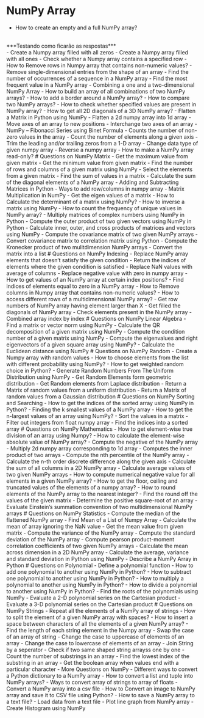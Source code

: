 # NumPy Array
- How to create an empty and a full NumPy array?
<br>
***Testando como ficarão as respostas***
</br>
- Create a Numpy array filled with all zeros
- Create a Numpy array filled with all ones
- Check whether a Numpy array contains a specified row
- How to Remove rows in Numpy array that contains non-numeric values?
- Remove single-dimensional entries from the shape of an array
- Find the number of occurrences of a sequence in a NumPy array
- Find the most frequent value in a NumPy array
- Combining a one and a two-dimensional NumPy Array
- How to build an array of all combinations of two NumPy arrays?
- How to add a border around a NumPy array?
- How to compare two NumPy arrays?
- How to check whether specified values are present in NumPy array?
- How to get all 2D diagonals of a 3D NumPy array?
- Flatten a Matrix in Python using NumPy
- Flatten a 2d numpy array into 1d array
- Move axes of an array to new positions
- Interchange two axes of an array
- NumPy – Fibonacci Series using Binet Formula
- Counts the number of non-zero values in the array
- Count the number of elements along a given axis
- Trim the leading and/or trailing zeros from a 1-D array
- Change data type of given numpy array
- Reverse a numpy array
- How to make a NumPy array read-only?
# Questions on NumPy Matrix
- Get the maximum value from given matrix
- Get the minimum value from given matrix
- Find the number of rows and columns of a given matrix using NumPy
- Select the elements from a given matrix
- Find the sum of values in a matrix
- Calculate the sum of the diagonal elements of a NumPy array
- Adding and Subtracting Matrices in Python
- Ways to add row/columns in numpy array
- Matrix Multiplication in NumPy
- Get the eigen values of a matrix
- How to Calculate the determinant of a matrix using NumPy?
- How to inverse a matrix using NumPy
- How to count the frequency of unique values in NumPy array?
- Multiply matrices of complex numbers using NumPy in Python
- Compute the outer product of two given vectors using NumPy in Python
- Calculate inner, outer, and cross products of matrices and vectors using NumPy
- Compute the covariance matrix of two given NumPy arrays
- Convert covariance matrix to correlation matrix using Python
- Compute the Kronecker product of two mulitdimension NumPy arrays
- Convert the matrix into a list
# Questions on NumPy Indexing
- Replace NumPy array elements that doesn’t satisfy the given condition
- Return the indices of elements where the given condition is satisfied
- Replace NaN values with average of columns
- Replace negative value with zero in numpy array
- How to get values of an NumPy array at certain index positions?
- Find indices of elements equal to zero in a NumPy array
- How to Remove columns in Numpy array that contains non-numeric values?
- How to access different rows of a multidimensional NumPy array?
- Get row numbers of NumPy array having element larger than X
- Get filled the diagonals of NumPy array
- Check elements present in the NumPy array
- Combined array index by index
# Questions on NumPy Linear Algebra
- Find a matrix or vector norm using NumPy
- Calculate the QR decomposition of a given matrix using NumPy
- Compute the condition number of a given matrix using NumPy
- Compute the eigenvalues and right eigenvectors of a given square array using NumPy?
- Calculate the Euclidean distance using NumPy
# Questions on NumPy Random
- Create a Numpy array with random values
- How to choose elements from the list with different probability using NumPy?
- How to get weighted random choice in Python?
- Generate Random Numbers From The Uniform Distribution using NumPy
- Get Random Elements form geometric distribution
- Get Random elements from Laplace distribution
- Return a Matrix of random values from a uniform distribution
- Return a Matrix of random values from a Gaussian distribution
# Questions on NumPy Sorting and Searching
- How to get the indices of the sorted array using NumPy in Python?
- Finding the k smallest values of a NumPy array
- How to get the n-largest values of an array using NumPy?
- Sort the values in a matrix
- Filter out integers from float numpy array
- Find the indices into a sorted array
# Questions on NumPy Mathematics
- How to get element-wise true division of an array using Numpy?
- How to calculate the element-wise absolute value of NumPy array?
- Compute the negative of the NumPy array
- Multiply 2d numpy array corresponding to 1d array
- Computes the inner product of two arrays
- Compute the nth percentile of the NumPy array
- Calculate the n-th order discrete difference along the given axis
- Calculate the sum of all columns in a 2D NumPy array
- Calculate average values of two given NumPy arrays
- How to compute numerical negative value for all elements in a given NumPy array?
- How to get the floor, ceiling and truncated values of the elements of a numpy array?
- How to round elements of the NumPy array to the nearest integer?
- Find the round off the values of the given matrix
- Determine the positive square-root of an array
- Evaluate Einstein’s summation convention of two multidimensional NumPy arrays
# Questions on NumPy Statistics
- Compute the median of the flattened NumPy array
- Find Mean of a List of Numpy Array
- Calculate the mean of array ignoring the NaN value
- Get the mean value from given matrix
- Compute the variance of the NumPy array
- Compute the standard deviation of the NumPy array
- Compute pearson product-moment correlation coefficients of two given NumPy arrays
- Calculate the mean across dimension in a 2D NumPy array
- Calculate the average, variance and standard deviation in Python using NumPy
- Describe a NumPy Array in Python
# Questions on Polynomial
- Define a polynomial function
- How to add one polynomial to another using NumPy in Python?
- How to subtract one polynomial to another using NumPy in Python?
- How to multiply a polynomial to another using NumPy in Python?
- How to divide a polynomial to another using NumPy in Python?
- Find the roots of the polynomials using NumPy
- Evaluate a 2-D polynomial series on the Cartesian product
- Evaluate a 3-D polynomial series on the Cartesian product
# Questions on NumPy Strings
- Repeat all the elements of a NumPy array of strings
- How to split the element of a given NumPy array with spaces?
- How to insert a space between characters of all the elements of a given NumPy array?
- Find the length of each string element in the Numpy array
- Swap the case of an array of string
- Change the case to uppercase of elements of an array
- Change the case to lowercase of elements of an array
- Join String by a seperator
- Check if two same shaped string arrayss one by one
- Count the number of substrings in an array
- Find the lowest index of the substring in an array
- Get the boolean array when values end with a particular character
- More Questions on NumPy
- Different ways to convert a Python dictionary to a NumPy array
- How to convert a list and tuple into NumPy arrays?
- Ways to convert array of strings to array of floats
- Convert a NumPy array into a csv file
- How to Convert an image to NumPy array and save it to CSV file using Python?
- How to save a NumPy array to a text file?
- Load data from a text file
- Plot line graph from NumPy array
- Create Histogram using NumPy
